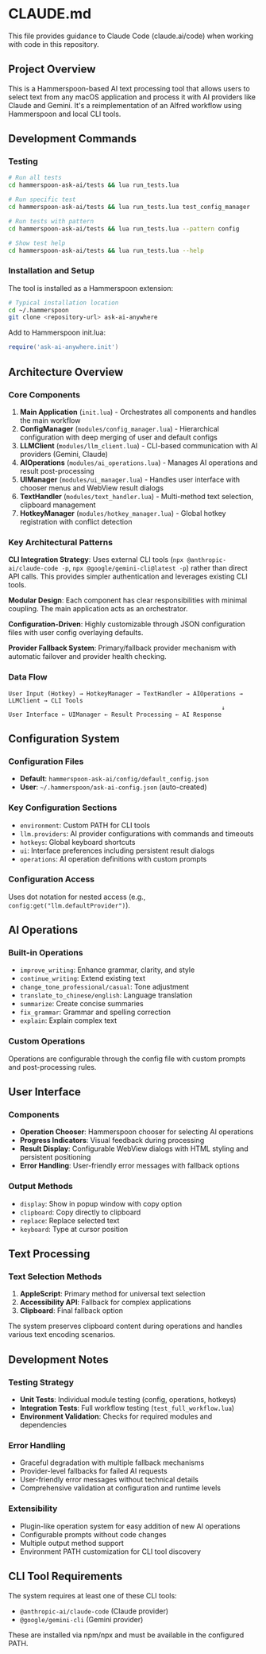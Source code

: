 # CLAUDE.md

This file provides guidance to Claude Code (claude.ai/code) when working with code in this repository.

## Project Overview

This is a Hammerspoon-based AI text processing tool that allows users to select text from any macOS application and process it with AI providers like Claude and Gemini. It's a reimplementation of an Alfred workflow using Hammerspoon and local CLI tools.

## Development Commands

### Testing
```bash
# Run all tests
cd hammerspoon-ask-ai/tests && lua run_tests.lua

# Run specific test
cd hammerspoon-ask-ai/tests && lua run_tests.lua test_config_manager

# Run tests with pattern
cd hammerspoon-ask-ai/tests && lua run_tests.lua --pattern config

# Show test help
cd hammerspoon-ask-ai/tests && lua run_tests.lua --help
```

### Installation and Setup
The tool is installed as a Hammerspoon extension:
```bash
# Typical installation location
cd ~/.hammerspoon
git clone <repository-url> ask-ai-anywhere
```

Add to Hammerspoon init.lua:
```lua
require('ask-ai-anywhere.init')
```

## Architecture Overview

### Core Components

1. **Main Application** (`init.lua`) - Orchestrates all components and handles the main workflow
2. **ConfigManager** (`modules/config_manager.lua`) - Hierarchical configuration with deep merging of user and default configs  
3. **LLMClient** (`modules/llm_client.lua`) - CLI-based communication with AI providers (Gemini, Claude)
4. **AIOperations** (`modules/ai_operations.lua`) - Manages AI operations and result post-processing
5. **UIManager** (`modules/ui_manager.lua`) - Handles user interface with chooser menus and WebView result dialogs
6. **TextHandler** (`modules/text_handler.lua`) - Multi-method text selection, clipboard management
7. **HotkeyManager** (`modules/hotkey_manager.lua`) - Global hotkey registration with conflict detection

### Key Architectural Patterns

**CLI Integration Strategy**: Uses external CLI tools (`npx @anthropic-ai/claude-code -p`, `npx @google/gemini-cli@latest -p`) rather than direct API calls. This provides simpler authentication and leverages existing CLI tools.

**Modular Design**: Each component has clear responsibilities with minimal coupling. The main application acts as an orchestrator.

**Configuration-Driven**: Highly customizable through JSON configuration files with user config overlaying defaults.

**Provider Fallback System**: Primary/fallback provider mechanism with automatic failover and provider health checking.

### Data Flow
```
User Input (Hotkey) → HotkeyManager → TextHandler → AIOperations → LLMClient → CLI Tools
                                                            ↓
User Interface ← UIManager ← Result Processing ← AI Response
```

## Configuration System

### Configuration Files
- **Default**: `hammerspoon-ask-ai/config/default_config.json`
- **User**: `~/.hammerspoon/ask-ai-config.json` (auto-created)

### Key Configuration Sections
- `environment`: Custom PATH for CLI tools
- `llm.providers`: AI provider configurations with commands and timeouts
- `hotkeys`: Global keyboard shortcuts
- `ui`: Interface preferences including persistent result dialogs
- `operations`: AI operation definitions with custom prompts

### Configuration Access
Uses dot notation for nested access (e.g., `config:get("llm.defaultProvider")`).

## AI Operations

### Built-in Operations
- `improve_writing`: Enhance grammar, clarity, and style
- `continue_writing`: Extend existing text 
- `change_tone_professional/casual`: Tone adjustment
- `translate_to_chinese/english`: Language translation
- `summarize`: Create concise summaries
- `fix_grammar`: Grammar and spelling correction
- `explain`: Explain complex text

### Custom Operations
Operations are configurable through the config file with custom prompts and post-processing rules.

## User Interface

### Components
- **Operation Chooser**: Hammerspoon chooser for selecting AI operations
- **Progress Indicators**: Visual feedback during processing
- **Result Display**: Configurable WebView dialogs with HTML styling and persistent positioning
- **Error Handling**: User-friendly error messages with fallback options

### Output Methods
- `display`: Show in popup window with copy option
- `clipboard`: Copy directly to clipboard  
- `replace`: Replace selected text
- `keyboard`: Type at cursor position

## Text Processing

### Text Selection Methods
1. **AppleScript**: Primary method for universal text selection
2. **Accessibility API**: Fallback for complex applications
3. **Clipboard**: Final fallback option

The system preserves clipboard content during operations and handles various text encoding scenarios.

## Development Notes

### Testing Strategy
- **Unit Tests**: Individual module testing (config, operations, hotkeys)
- **Integration Tests**: Full workflow testing (`test_full_workflow.lua`)
- **Environment Validation**: Checks for required modules and dependencies

### Error Handling
- Graceful degradation with multiple fallback mechanisms
- Provider-level fallbacks for failed AI requests
- User-friendly error messages without technical details
- Comprehensive validation at configuration and runtime levels

### Extensibility
- Plugin-like operation system for easy addition of new AI operations
- Configurable prompts without code changes
- Multiple output method support
- Environment PATH customization for CLI tool discovery

## CLI Tool Requirements

The system requires at least one of these CLI tools:
- `@anthropic-ai/claude-code` (Claude provider)
- `@google/gemini-cli` (Gemini provider)

These are installed via npm/npx and must be available in the configured PATH.